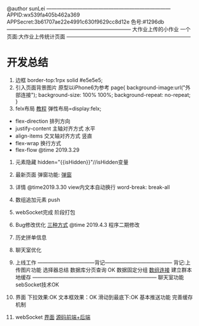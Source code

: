 @author sunLei
————————————————————————
APPID:wx539fa405b462a369
APPSecret:3b61707ae22e4991c630f9629cc8d12e
色号:#1296db
————————————————————————
大作业上传的小作业
一个页面:大作业上传统计页面
————————————————————————
# 开发总结
1. 边框
border-top:1rpx solid #e5e5e5;
2. 引入页面背景图片
原型以iPhone6为参考
page{
  background-image:url("外部连接");
  background-size: 100% 100%;
  background-repeat: no-repeat;
}
3. felx布局
[教程](http://www.runoob.com/w3cnote/flex-grammar.html)
弹性布局=display:felx;
* flex-direction 排列方向
* justify-content 主轴对齐方式 水平
* align-items 交叉轴对齐方式 竖直
* flex-wrap 换行方式
* flex-flow
@time 2019.3.29
1. 元素隐藏
hidden="{{isHidden}}"//isHidden变量
2. 最新页面
弹窗功能:
[弹窗](https://blog.csdn.net/yelin042/article/details/80881618)
3. 详情
@time2019.3.30
view内文本自动换行
word-break: break-all
2. 数组追加元素 push
4. webSocket完成
阶段打包
5. Bug修改优化
[三种方式](https://www.cnblogs.com/meng-ma-blogs/p/8352787.html)
@time 2019.4.3
程序二期修改
1. 历史拼单信息

2. 聊天室优化
3. 上线工作
———————————背记—————————————
背记:上传图片功能
选择器总结 
数据库分页查询 OK
数据固定分组
[数组连接](https://www.cnblogs.com/1024zy/p/7281424.html)
建立群本地缓存
————————————————————————
聊天室功能
sebSocket技术OK
1. 界面
下拉效果:OK
文本框效果：OK
滑动到最底下:OK
基本推送功能
完善缓存机制
2. webSocket
[界面](https://blog.csdn.net/java558/article/details/86001064)
[源码前端+后端](https://github.com/itblingfeng)